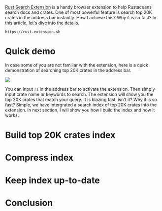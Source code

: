 [Rust Search Extension] is a handy browser extension to help Rustaceans search docs and crates. One of most powerful feature is search top 20K crates in the address bar instantly. How I achieve this? Why it is so fast? In this article, let's dive into the details.

```urlpreview
https://rust.extension.sh
```

# Quick demo

In case some of you are not familiar with the extension, here is a quick demonstration of searching top 20K crates in the address bar.

![](/issue-3/rse-demo.gif)

You can input `rs` in the address bar to activate the extension. Then simply input crate name or keywords to search. The extension will show you the top 20K crates that match your query. It is blazing fast, isn't it? Why it is so fast? Simple, we have intergrated a search index of top 20K crates into the extension. In next section, I will show you how I build the index and how it works.

# Build top 20K crates index



# Compress index

# Keep index up-to-date

# Conclusion

[rust search extension]: https://rust.extension.sh
